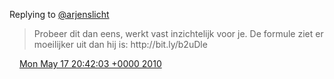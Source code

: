 Replying to [@arjenslicht](https://twitter.com/arjenslicht/status/14181989414)

>  Probeer dit dan eens, werkt vast inzichtelijk voor je\. De formule  ziet er moeilijker uit dan hij is: http://bit\.ly/b2uDle

<img src="../../media/tweet.ico" width="12" /> [Mon May 17 20:42:03 +0000 2010](https://twitter.com/DromerDenker/status/14182284371)
